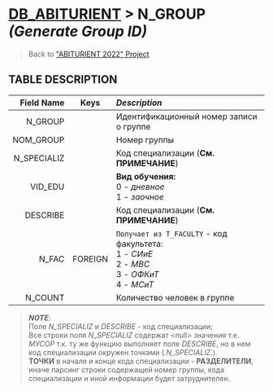 # [DB_ABITURIENT](../db_abiturient_2022.md) > N_GROUP *(Generate Group ID)*

> Back to ["ABITURIENT 2022" Project](../../../../README.md)

## **TABLE DESCRIPTION**

| **Field Name** |  Keys   | *Description*                                                                                          |
|---------------:|:-------:|:-------------------------------------------------------------------------------------------------------|
|        N_GROUP |         | Идентификационный номер записи о группе                                                                |
|      NOM_GROUP |         | Номер группы                                                                                           |
|    N_SPECIALIZ |         | Код специализации (**См. ПРИМЕЧАНИЕ**)                                                                 |
|        VID_EDU |         | **Вид обучения:**</br>0 - *дневное*</br>1 - *заочное*                                                  |
|       DESCRIBE |         | Код специализации (**См. ПРИМЕЧАНИЕ**)                                                                 |
|          N_FAC | FOREIGN | `Получает из T_FACULTY` - код факультета:</br>1 - *СИиЕ*</br>2 - *МВС*</br>3 - *ОФКиТ*</br>4 - *МСиТ*    |
|        N_COUNT |         | Количество человек в группе                                                                            |

> ***NOTE***:</br> Поле *N_SPECIALIZ* и *DESCRIBE*  - код специализации;</br>Все строки поля *N_SPECIALIZ* содержат \<null> значения т.е. *МУСОР* т.к. ту же функцию выполняет поле *DESCRIBE*, но в нем код специализации окружен точками (*.N_SPECIALIZ.*).</br> **ТОЧКИ** в начале и конце кода специализации - **РАЗДЕЛИТЕЛИ**, иначе парсинг строки содержащей номер группы, кода специализации и иной информации будет затруднителен.